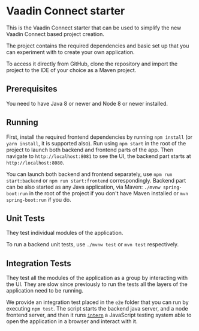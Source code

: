 # Vaadin Connect starter

This is the Vaadin Connect starter that can be used to simplify the new Vaadin Connect based project creation.

The project contains the required dependencies and basic set up that you can experiment with to create your own application.

To access it directly from GitHub, clone the repository and import the project to the IDE of your choice as a Maven project.

## Prerequisites

You need to have Java 8 or newer and Node 8 or newer installed.

## Running

First, install the required frontend dependencies by running `npm install` (or `yarn install`, it is supported also).
Run using `npm start` in the root of the project to launch both backend and frontend parts of the app.
Then navigate to `http://localhost:8081` to see the UI, the backend part starts at `http://localhost:8080`.

You can launch both backend and frontend separately, use `npm run start:backend` or `npm run start:frontend` correspondingly.
Backend part can be also started as any Java application, via Maven: `./mvnw spring-boot:run` in the root of the project if you don't have Maven installed or `mvn spring-boot:run` if you do.

## Unit Tests

They test individual modules of the application.

To run a backend unit tests, use `./mvnw test` or `mvn test` respectively.

## Integration Tests

They test all the modules of the application as a group by interacting with the UI. They are slow since previously to run the tests all the layers of the application need to be running.

We provide an integration test placed in the `e2e` folder that you can run by executing `npm test`. The script starts the backend java server, and a node frontend server, and then it runs [`intern`](https://theintern.io/) a JavaScript testing system able to open the application in a browser and interact with it.
